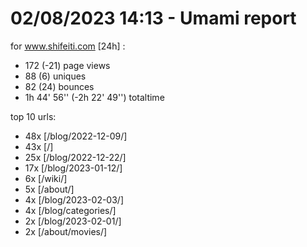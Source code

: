 # 02/08/2023 14:13 - Umami report
for www.shifeiti.com [24h] :

 - 172 (-21) page views
 - 88 (6) uniques
 - 82 (24) bounces
 - 1h 44' 56'' (-2h 22' 49'') totaltime


top 10 urls:
 - 48x [/blog/2022-12-09/]
 - 43x [/]
 - 25x [/blog/2022-12-22/]
 - 17x [/blog/2023-01-12/]
 - 6x [/wiki/]
 - 5x [/about/]
 - 4x [/blog/2023-02-03/]
 - 4x [/blog/categories/]
 - 2x [/blog/2023-02-01/]
 - 2x [/about/movies/]


